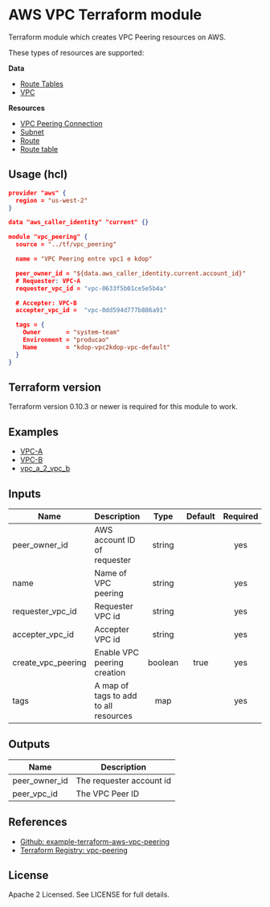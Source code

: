 # AWS VPC Terraform module

Terraform module which creates VPC Peering resources on AWS.

These types of resources are supported:

**Data**
* [Route Tables](https://www.terraform.io/docs/providers/aws/d/route_tables.html)
* [VPC](https://www.terraform.io/docs/providers/aws/d/vpc.html)

**Resources**
* [VPC Peering Connection](https://www.terraform.io/docs/providers/aws/r/vpc_peering.html)
* [Subnet](https://www.terraform.io/docs/providers/aws/r/subnet.html)
* [Route](https://www.terraform.io/docs/providers/aws/r/route.html)
* [Route table](https://www.terraform.io/docs/providers/aws/r/route_table.html)

## Usage (hcl)

```json
provider "aws" {
  region = "us-west-2"
}

data "aws_caller_identity" "current" {}

module "vpc_peering" {
  source = "../tf/vpc_peering"

  name = "VPC Peering entre vpc1 e kdop"

  peer_owner_id = "${data.aws_caller_identity.current.account_id}"
  # Requester: VPC-A
  requester_vpc_id = "vpc-0633f5b01ce5e5b4a"

  # Accepter: VPC-B
  accepter_vpc_id =  "vpc-0dd594d777b886a91"

  tags = {
    Owner       = "system-team"
    Environment = "producao"
    Name        = "kdop-vpc2kdop-vpc-default"
  }
}
```

## Terraform version

Terraform version 0.10.3 or newer is required for this module to work.

## Examples

* [VPC-A](/../../VPC-A)
* [VPC-B](/../../VPC-A)
* [vpc_a_2_vpc_b](/../../vpc_a_2_vpc_b)

## Inputs

| Name | Description | Type | Default | Required |
|------|-------------|:----:|:-----:|:-----:|
| peer_owner_id | AWS account ID of requester | string | | yes |
| name | Name of VPC peering | string | | yes |
| requester_vpc_id | Requester VPC id | string | | yes |
| accepter_vpc_id | Accepter VPC id | string | | yes |
| create_vpc_peering | Enable VPC peering creation | boolean | true | yes |
| tags| A map of tags to add to all resources | map | | yes |

## Outputs

| Name | Description |
|------|-------------|
| peer_owner_id | The requester account id |
| peer_vpc_id | The VPC Peer ID |

## References

* [Github: example-terraform-aws-vpc-peering](https://github.com/nicksantamaria/example-terraform-aws-vpc-peering)
* [Terraform Registry: vpc-peering](https://registry.terraform.io/modules/thomasbiddle/vpc-peering/aws/1.0.1)

## License

Apache 2 Licensed. See LICENSE for full details.
